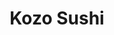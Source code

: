 ---
layout: place
title: "Kozo Sushi"
permalink: /hawaii/honolulu/kozo-sushi.html
stateAbbr: HI
stateName: Hawaii
cityName: Honolulu
place_id: ChIJI7ByhGBtAHwR_w53Scf-oa0
photos:
  - name: >-
      places/ChIJI7ByhGBtAHwR_w53Scf-oa0/photos/AeeoHcL4EJgThJYwUPHS-gup4zZdiERLdrQw0UAbvMc-_aVPwmOIVI7mGeaXnBVE99odoleuTV4mLjXLgv-ssXNPKw77iKVGh68WkbJbBoS3bC68G0WmcUmPLlcktZ6MSlO8zZc9sZh3yEcPFdhIg6pBf4zHddJyjoUHcAQdA7vJRwysfGeEJD6g4IANr5jZVBvpBUP0ak2vILEZJ-JTGfb3dkQmMiMSUMaMVVJzu2_daKDt_HgQ_raUgZ-bMWskPwUUE8Vy2ZPUrHv0S3KfzyDqOcIuepkJs0G4fHq0IfwaZfm_dxV5EDaTGZP4UR1f_1Cwgfl_VIvLlDlvoy2OULsilcbH6HE_-ZzLCeFw3KXhAFKwKWTH8L9yhJkQq6Kv9F_adnplpjIiHfA3jm0O-M9IMxH0_IlO7OuOJClMLZ9JVvb-Vw
    widthPx: 4032
    heightPx: 2268
    authorAttributions:
      - displayName: Caley Like
        uri: https://maps.google.com/maps/contrib/117596634906891513760
        photoUri: >-
          https://lh3.googleusercontent.com/a-/ALV-UjWgtbuSKmCM29nsoholXY2qtdTNocJ4Np22eWa1MWcNCFFnx9NwLw=s100-p-k-no-mo
    flagContentUri: >-
      https://www.google.com/local/imagery/report/?cb_client=maps_api_places.places_api&image_key=!1e10!2sCIHM0ogKEICAgIDE_drKbA&hl=en-US
    googleMapsUri: >-
      https://www.google.com/maps/place//data=!3m4!1e2!3m2!1sCIHM0ogKEICAgIDE_drKbA!2e10!4m2!3m1!1s0x7c006d608472b023:0xada1fec749770eff
  - name: >-
      places/ChIJI7ByhGBtAHwR_w53Scf-oa0/photos/AeeoHcJG0bn9spSAREyfQ1-8oeabS2-rddpj4goz3iGwaaJj_vW0DWUxuUpHsOmWUfojRQIDElDLSrf3bRmLnlq9NrWCYT99fANckMCkp5tEUcqxnLG0Y24uty-OAhmtK1KYOzvCLEZWpbDOcfRflV2I_2gG70VZqSa0gUFl4sD-MIyNtTAvsvupwE0PjkoTPG3sP4jsvVRXrp-_cE9u1Zqx6HeDVFu5K7dOzuYgE90-aFmdKNpyvaYEcNLXYOGY23nE8TcEpVmOrThsSXkMICW8t2rR4knuZ3k5SmGNZ_iNXrJ9Zft8MmnbVm2_42nRJX1KAWRzktdEA_BmLUAIgfgE_YB63NFGArvKg4GO4WfJm9NenpQE1oQTjAFXqy24PUwUN31-qv4BlD1lqcF0BAtP29BdsIejHi5IpYlGi9sVPI-sJwsO
    widthPx: 4032
    heightPx: 2268
    authorAttributions:
      - displayName: Caley Like
        uri: https://maps.google.com/maps/contrib/117596634906891513760
        photoUri: >-
          https://lh3.googleusercontent.com/a-/ALV-UjWgtbuSKmCM29nsoholXY2qtdTNocJ4Np22eWa1MWcNCFFnx9NwLw=s100-p-k-no-mo
    flagContentUri: >-
      https://www.google.com/local/imagery/report/?cb_client=maps_api_places.places_api&image_key=!1e10!2sCIHM0ogKEICAgICkl-WUxwE&hl=en-US
    googleMapsUri: >-
      https://www.google.com/maps/place//data=!3m4!1e2!3m2!1sCIHM0ogKEICAgICkl-WUxwE!2e10!4m2!3m1!1s0x7c006d608472b023:0xada1fec749770eff
  - name: >-
      places/ChIJI7ByhGBtAHwR_w53Scf-oa0/photos/AeeoHcKLoF27CWUI6Ej7tMnv4b7iivTymrlraZziJtSHM12nxFN18NVc6K_Z1GAsGCpXq472iKJ-oII6_OhwuW2oDO8ndRCAbxDHofEVexXkEspiBXZv36els_ic3E6gIOVPuz415DzGuJoYLhIcaJPiZtyecr9Uz_apSxjrUZnHRCgVLgs5Zp4WUUM7tVUVRrSv--XehirVHyALMNp7-6Xw-LThS2bryYXK9GCe7S8RWEsG9qV0dNFG66pSDC8uSaSsGcH1Hbcc9zG4Ux3PENGONcXv_1dnI4sSTPITT21iR7PKRSfo_6TAXM-XrPFcvKpMQ10JcRPEtD4hAUD9b1VU-HG0leGqrVMXjtoJV7_ubacMTGQxfPhGctvzUu4uiyttBWRBUDG_AC-LJe9T2K6V2qu78JY2RJ9SCUucqrQxQPiNqg
    widthPx: 4032
    heightPx: 3024
    authorAttributions:
      - displayName: k onikei
        uri: https://maps.google.com/maps/contrib/103961256567885613257
        photoUri: >-
          https://lh3.googleusercontent.com/a-/ALV-UjVf4LKc4NWQu2aBSuBb1_2CDO6I-74ymZAg_2iY5R7o4O5bnbF6=s100-p-k-no-mo
    flagContentUri: >-
      https://www.google.com/local/imagery/report/?cb_client=maps_api_places.places_api&image_key=!1e10!2sCIHM0ogKEICAgID1mYKFVg&hl=en-US
    googleMapsUri: >-
      https://www.google.com/maps/place//data=!3m4!1e2!3m2!1sCIHM0ogKEICAgID1mYKFVg!2e10!4m2!3m1!1s0x7c006d608472b023:0xada1fec749770eff
  - name: >-
      places/ChIJI7ByhGBtAHwR_w53Scf-oa0/photos/AeeoHcLTBapLNV_XeekyLAHjCU3rdLIOGiIEkyAqhCLYsnx08MRWf-gkfU8Pc3hOZ8RZINqxNzN1GklPoeATCDp9PWe7rggZPrQ22oDrnLCziZE_yds5hAEkEEFuCuIzQv_8_zvizb4K_wlCeq6bc5u5AIArIiPCy_HFoWwUv0IadyW_EqNRNtu377460pZ2sslxvb2tnxvJ5nFiyJoFCKAh4M-yMJdVqeUWTdOPzULJVx0In3DJSwEMvN4ufEL1YpduXaP6f1DFUifnsgrMza2jDwpXlbIzdySHQn_Q7jLyLLtkK48w1rPoAD14N68FrsxoVQaGZ-Sz0785iMoIfoz3qCmaRYEWfMyzuTkAquJ2hdufAP-yhYhkU8brL6GoI0138jdmKOlVb96Vad2aaQF_NKDI2FTa37CwyBBl3oEVAanjxv6O
    widthPx: 4032
    heightPx: 2555
    authorAttributions:
      - displayName: Kevin Abe
        uri: https://maps.google.com/maps/contrib/106726304760247146592
        photoUri: >-
          https://lh3.googleusercontent.com/a-/ALV-UjWTJACbJ9dQvItpXTVOcHh9DIEtXH0jvijDRPz6CQuMPey59bA=s100-p-k-no-mo
    flagContentUri: >-
      https://www.google.com/local/imagery/report/?cb_client=maps_api_places.places_api&image_key=!1e10!2sCIHM0ogKEICAgIC2ibj0lAE&hl=en-US
    googleMapsUri: >-
      https://www.google.com/maps/place//data=!3m4!1e2!3m2!1sCIHM0ogKEICAgIC2ibj0lAE!2e10!4m2!3m1!1s0x7c006d608472b023:0xada1fec749770eff
  - name: >-
      places/ChIJI7ByhGBtAHwR_w53Scf-oa0/photos/AeeoHcKPTS0MjB63qsvRnG67Rhn9sD5iDRKx8jyX-35QWDRAYh8twqw19ZR46gfpmPVlwEnkRxwgvXyWQ21Cq3mBeKyPvZnS4xn4LMiF1pVBDFM4olh37wFXbsDpom606LtSO5he05RURf4X6hkaBUc2kgk_ZC_MU2bzXFi01_qyVjOAuSS_EIAAJogoMQqt9PC7mCo5Gs5ZDaGZTn7IyxMRl7AQi-Cs6Q8qxHrnyH-Gx_6PGyzhfzW00FF2D0UPIF6HKz5zWhvLa8c12-M3ajIhD5_Czn0NY2uAcPvePqWIj-OJ1jAYU98QWXD1fY-J8s5t1VaXIcjooBGCm8MdtAmgLvS_H3GThhb2i_3vyOhVe4HPcvX8G4kIsDWKEhG7dbaJO7PSCZVVaHwQyUjgAi3IysIuU2Qxhccc4NJz7d02CvPg2dw
    widthPx: 4032
    heightPx: 3024
    authorAttributions:
      - displayName: Kawika Heftel
        uri: https://maps.google.com/maps/contrib/113219231330006528002
        photoUri: >-
          https://lh3.googleusercontent.com/a-/ALV-UjWukCE4gU1xgO4uPJLOdoTpCOgMuUA-tunxDxwNkdhT9kvpWSc82A=s100-p-k-no-mo
    flagContentUri: >-
      https://www.google.com/local/imagery/report/?cb_client=maps_api_places.places_api&image_key=!1e10!2sCIHM0ogKEICAgICsiuiwyQE&hl=en-US
    googleMapsUri: >-
      https://www.google.com/maps/place//data=!3m4!1e2!3m2!1sCIHM0ogKEICAgICsiuiwyQE!2e10!4m2!3m1!1s0x7c006d608472b023:0xada1fec749770eff
  - name: >-
      places/ChIJI7ByhGBtAHwR_w53Scf-oa0/photos/AeeoHcIFw72ohm6cXWVXLYuxwPGUjJZ1r0aTJYXpc0wMVAjaKwO2Sd1me53QX-sLNX8nk8-adcAz22pMAM4jbSwa8pkhR_6HkO1jwCt9riP_zr-sTpYQC4FsWGbovRJzdGliXHvW54rJcwJzsI8i0x3nv7fRa0D1AFN1gqKDJtN39GKrchI_kTVIG2YEJNx6hQIqWINK8S9SQL-DodfMtP67c4qBEBV36B8_A_p0T9-bOoQ5nl96-b1wVXV_wJvSf9r0stwvLNG03VKO6eoVlmprAMoNLq8JxQFVcsq5nVGnTku1AR3zaz5HLHZBz5eQKSYFs4uaz0cL6iJmsjzRvbjyRPX7lRxU9kJbzlFglZJqW3OI79o050f9jyPGLaLHHlc-uooEyFCk9jakhomvTp8POvBmyK6njm_h6M7a3kaNfANCBt8
    widthPx: 4032
    heightPx: 3024
    authorAttributions:
      - displayName: k onikei
        uri: https://maps.google.com/maps/contrib/103961256567885613257
        photoUri: >-
          https://lh3.googleusercontent.com/a-/ALV-UjVf4LKc4NWQu2aBSuBb1_2CDO6I-74ymZAg_2iY5R7o4O5bnbF6=s100-p-k-no-mo
    flagContentUri: >-
      https://www.google.com/local/imagery/report/?cb_client=maps_api_places.places_api&image_key=!1e10!2sCIHM0ogKEICAgID1mYKFtgE&hl=en-US
    googleMapsUri: >-
      https://www.google.com/maps/place//data=!3m4!1e2!3m2!1sCIHM0ogKEICAgID1mYKFtgE!2e10!4m2!3m1!1s0x7c006d608472b023:0xada1fec749770eff
  - name: >-
      places/ChIJI7ByhGBtAHwR_w53Scf-oa0/photos/AeeoHcKkF34CBsMN65rlhsSr5s984iovdVVnODl4ISt1o-V7drDd8X5EMJsj_63N_AF7WQcKu4wVNXHHHNXUBkqim8verWlSR-aY_aC7PJaxfjAPnsrdEiT4qnG7ZBYWU7LB0UvC6jgSSwSLjmisSBFHBODePvNjFnIVXvEJfumzqHuJt5SR218yfwD0c8G8xBp8-lXIcQb2p5JBla7CYbw_IIUGXHLeAGz7jY6rzKcujVUmP-Bqcz0fDgETJNPKt_qMRmwTzQuvxuVfu3BmGexACnpapLgF4QkY4uSOrG8QNbWlwRFMDlYqffDePd8oLhiZ3vfrLpTwuVhgiEn3sR_WBZXfJZsPyJOjkOoEJuC5-L94ajgs4juWBr-1CLhV4p9NJuVI3JlLrFi3NDBW3hG_Hr7Z_jmFrAQ7kFUEkP0hZyapQg3n
    widthPx: 4000
    heightPx: 3000
    authorAttributions:
      - displayName: Admin
        uri: https://maps.google.com/maps/contrib/106274161564047832073
        photoUri: >-
          https://lh3.googleusercontent.com/a-/ALV-UjXMLiqjg7ymFrTxV1USM-sPcTg717RaDZSZyqh3K4AzGSE_qwSU=s100-p-k-no-mo
    flagContentUri: >-
      https://www.google.com/local/imagery/report/?cb_client=maps_api_places.places_api&image_key=!1e10!2sCIHM0ogKEICAgIDTiKKFsQE&hl=en-US
    googleMapsUri: >-
      https://www.google.com/maps/place//data=!3m4!1e2!3m2!1sCIHM0ogKEICAgIDTiKKFsQE!2e10!4m2!3m1!1s0x7c006d608472b023:0xada1fec749770eff
  - name: >-
      places/ChIJI7ByhGBtAHwR_w53Scf-oa0/photos/AeeoHcJH-jHcJ7ZtMYep9fAofgH3ZuH_ufDGGjL1DS-3EDI3r6xzTUG64XbBbFbWeNZPPhaKJn8kNu5peKIxVo5g_kuQGQG4Jlh4bJiLj6KXD-8sAPOeURUZKPJVC8to9KVhMT2WjpZFcK9Nxt-2ktl7L5Aa5kJWLa4eoC235HtSoo0Tlrg7xys9mi80z-BKasnhLzlcn9VMrWL4voOStxABlSMtzr7HmNLMPTFh9J33ri0RO2nX0f49tvgNT0IF3oXOGz2Y4uMiZvZJYujCwnwpgVsQfjek1JMDuyG9bQCCrI3MCkO4sLsCP2sEsemQPCmgF3Qkmr93ejGg8ZwQT3ORf1Vmgg9vpPXUoBGP8EuyQ3KKkNVLZ4ozg-oyhz0NZLo2WiVk6sjU80E1Rf14UtfPRzQ-qylGmpmwaHghc7fAinfDpVWo
    widthPx: 4032
    heightPx: 3024
    authorAttributions:
      - displayName: k onikei
        uri: https://maps.google.com/maps/contrib/103961256567885613257
        photoUri: >-
          https://lh3.googleusercontent.com/a-/ALV-UjVf4LKc4NWQu2aBSuBb1_2CDO6I-74ymZAg_2iY5R7o4O5bnbF6=s100-p-k-no-mo
    flagContentUri: >-
      https://www.google.com/local/imagery/report/?cb_client=maps_api_places.places_api&image_key=!1e10!2sCIHM0ogKEICAgID1mYKFlgE&hl=en-US
    googleMapsUri: >-
      https://www.google.com/maps/place//data=!3m4!1e2!3m2!1sCIHM0ogKEICAgID1mYKFlgE!2e10!4m2!3m1!1s0x7c006d608472b023:0xada1fec749770eff
  - name: >-
      places/ChIJI7ByhGBtAHwR_w53Scf-oa0/photos/AeeoHcI4Ebx4Of1UTaRsF3d2QQYTZXeAd4Pg1OUQUn6ZVdxS4H5t9E_xL_7znlG45W_BKb9dpoW_LjMDbRZqDQASkmQnztEWpuUEIuuL6Tjtx2uT419UWvA_TI0Xs6D2jjFukq0KCOm8LNP2mmspBK9GfAvdFQ9s2_gPckg_mRDmNJNpNZnAczrG6WvquX3N9_dy0xCV_xXTitx6auD2Coc4tXnUWY1nxGwlVmQ40kLC5peaSplBCBY0MRFNWRPJwHRbvH_Xf8jsSFZHzoMaPucEYjKJd_7U_vpfwnA9-1P_1r2aPAT54ox6r-DvZOKbSjIzVzlAHkOJPF8QG5cMajY1SlIA-wdxSeLxcq0uNEOLqU5COnUE6e-RMyv5al_rQZ_OWOAne0SN4ogj8rCAjLqh3J_-siqsbhzDlBpYvP7e2l1XPQ
    widthPx: 4032
    heightPx: 3024
    authorAttributions:
      - displayName: Paradise Walker
        uri: https://maps.google.com/maps/contrib/114011855871053855524
        photoUri: >-
          https://lh3.googleusercontent.com/a-/ALV-UjXoLUxGeIepqyLbBIHxzE4khKqckzkiT_sAWYZoxEUza5h9_mAy=s100-p-k-no-mo
    flagContentUri: >-
      https://www.google.com/local/imagery/report/?cb_client=maps_api_places.places_api&image_key=!1e10!2sCIHM0ogKEICAgICWv83BUw&hl=en-US
    googleMapsUri: >-
      https://www.google.com/maps/place//data=!3m4!1e2!3m2!1sCIHM0ogKEICAgICWv83BUw!2e10!4m2!3m1!1s0x7c006d608472b023:0xada1fec749770eff
  - name: >-
      places/ChIJI7ByhGBtAHwR_w53Scf-oa0/photos/AeeoHcKDU8VUOFXX2mif35QuUbzBAnvIFMWc3zcZ1vZaLaAJ3eGbQZfTugZUugBvwBhzg0CmxFj3IjQ5Dty8xWqTZVDmMO4kHmeNJD2tmt61bHS0YLaPqiPT1CZtVQg0N46F-C7kx1apjmw48uOl6kiL5Fi4CcjD-5eBmuwWfUD53q1JXgNdzmp9bundU2TywAAuEGnD4vk0C08ycKaWqfPFPX3htba8Meq3y77k2Kacf-Kt_m43qxAbDPhmBRpBz_JtyOj6b4prNW2pH-HRfGn276x81ipWfCuFxK682gAv6iW2fa9uuMROgAEKt61qxEdPptK6tfXhuBmf77WkVOpjsahFkhol7AWX3rPVTcROshWny7PQzcBig6TLObEhGevFT5sU_sytYGrMofV6hOoMWdhieHO10eEaPUUhxV6frxdxisTN
    widthPx: 4800
    heightPx: 3600
    authorAttributions:
      - displayName: Ulu
        uri: https://maps.google.com/maps/contrib/113757139045753425549
        photoUri: >-
          https://lh3.googleusercontent.com/a-/ALV-UjV1qaqMxZQFbVZX8NG2t9ZdlfjHdoNewBaqhnX4Euo6rE28kyR9=s100-p-k-no-mo
    flagContentUri: >-
      https://www.google.com/local/imagery/report/?cb_client=maps_api_places.places_api&image_key=!1e10!2sCIHM0ogKEICAgIDLm5uslQE&hl=en-US
    googleMapsUri: >-
      https://www.google.com/maps/place//data=!3m4!1e2!3m2!1sCIHM0ogKEICAgIDLm5uslQE!2e10!4m2!3m1!1s0x7c006d608472b023:0xada1fec749770eff
address: 4618 Kilauea Ave, Honolulu, HI 96816, USA
street: 4618 Kilauea Ave
city: Honolulu
state: HI
zip: '96816'
country: USA
neighborhood: Waialae - Kahala
latitude: '21.275373'
longitude: '-157.785898'
accessibility_options:
  wheelchairAccessibleParking: true
  wheelchairAccessibleEntrance: true
  wheelchairAccessibleSeating: true
business_status: OPERATIONAL
name: Kozo Sushi
google_maps_links:
  directionsUri: >-
    https://www.google.com/maps/dir//''/data=!4m7!4m6!1m1!4e2!1m2!1m1!1s0x7c006d608472b023:0xada1fec749770eff!3e0
  placeUri: https://maps.google.com/?cid=12511561371696434943
  writeAReviewUri: >-
    https://www.google.com/maps/place//data=!4m3!3m2!1s0x7c006d608472b023:0xada1fec749770eff!12e1
  reviewsUri: >-
    https://www.google.com/maps/place//data=!4m4!3m3!1s0x7c006d608472b023:0xada1fec749770eff!9m1!1b1
  photosUri: >-
    https://www.google.com/maps/place//data=!4m3!3m2!1s0x7c006d608472b023:0xada1fec749770eff!10e5
primary_type: Sushi Restaurant
opening_hours:
  regular: null
  current: null
secondary_opening_hours:
  regular:
    weekdayDescriptions: null
    type: null
  current:
    weekdayDescriptions: null
    type: null
phone: null
price_level: null
price_range: null
rating: null
rating_count: 0
website: null
description: null
reviews: null
parking_options: null
payment_options: null
allow_dogs: null
curbside_pickup: null
delivery: null
dine_in: null
good_for_children: null
good_for_groups: null
good_for_sports: null
live_music: null
menu_for_children: null
outdoor_seating: null
reservable: null
restroom: null
serves_beer: null
serves_breakfast: null
serves_brunch: null
serves_cocktails: null
serves_coffee: null
serves_dinner: null
serves_dessert: null
serves_lunch: null
serves_vegetarian_food: null
serves_wine: null
takeout: null
slug: Kozo-Sushi

---